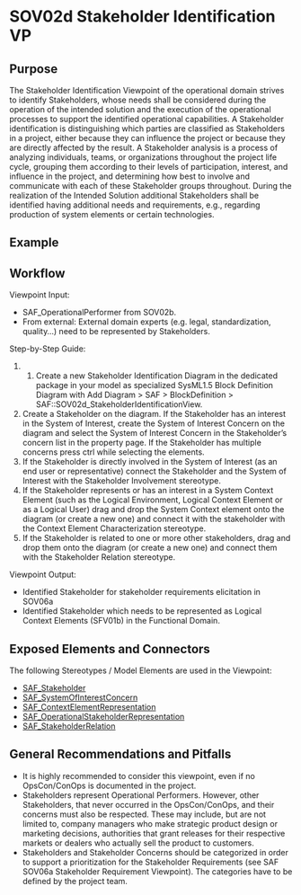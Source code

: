 # SOV02d Stakeholder Identification VP

## Purpose
The Stakeholder Identification Viewpoint of the operational domain strives to identify Stakeholders, whose needs shall be considered during the operation of the intended solution and the execution of the operational processes to support the identified operational capabilities. A Stakeholder identification is distinguishing which parties are classified as Stakeholders in a project, either because they can influence the project or because they are directly affected by the result. A Stakeholder analysis is a process of analyzing individuals, teams, or organizations throughout the project life cycle, grouping them according to their levels of participation, interest, and influence in the project, and determining how best to involve and communicate with each of these Stakeholder groups throughout. During the realization of the Intended Solution additional Stakeholders shall be identified having additional needs and requirements, e.g., regarding production of system elements or certain technologies.

## Example

## Workflow
Viewpoint Input:
* SAF_OperationalPerformer from SOV02b.
* From external: External domain experts (e.g. legal, standardization, quality…) need to be represented by Stakeholders.

Step-by-Step Guide:
1.	1.	Create a new Stakeholder Identification Diagram in the dedicated package in your model as specialized SysML1.5 Block Definition Diagram with Add Diagram > SAF > BlockDefinition > SAF::SOV02d_StakeholderIdentificationView.
2.	Create a Stakeholder on the diagram.
If the Stakeholder has an interest in the System of Interest, create the System of Interest Concern on the diagram and select the System of Interest Concern in the Stakeholder’s concern list in the property page. If the Stakeholder has multiple concerns press ctrl while selecting the elements.
3.	If the Stakeholder is directly involved in the System of Interest (as an end user or representative) connect the Stakeholder and the System of Interest with the Stakeholder Involvement stereotype.
4.	If the Stakeholder represents or has an interest in a System Context Element (such as the Logical Environment, Logical Context Element or as a Logical User) drag and drop the System Context element onto the diagram (or create a new one) and connect it with the stakeholder with the Context Element Characterization stereotype.
5.	If the Stakeholder is related to one or more other stakeholders, drag and drop them onto the diagram (or create a new one) and connect them with the Stakeholder Relation stereotype.

Viewpoint Output:
* Identified Stakeholder for stakeholder requirements elicitation in SOV06a
* Identified Stakeholder which needs to be represented as Logical Context Elements (SFV01b) in the Functional Domain.

## Exposed Elements and Connectors
The following Stereotypes / Model Elements are used in the Viewpoint:
* [SAF_Stakeholder](https://github.com/GfSE/SAF-Specification/blob/TdSE2023/stereotypes.md#SAF_Stakeholder)
* [SAF_SystemOfInterestConcern](https://github.com/GfSE/SAF-Specification/blob/TdSE2023/stereotypes.md#SAF_SystemOfInterestConcern)
* [SAF_ContextElementRepresentation](https://github.com/GfSE/SAF-Specification/blob/TdSE2023/stereotypes.md#SAF_ContextElementRepresentation)
* [SAF_OperationalStakeholderRepresentation](https://github.com/GfSE/SAF-Specification/blob/TdSE2023/stereotypes.md#SAF_OperationalStakeholderRepresentation)
* [SAF_StakeholderRelation](https://github.com/GfSE/SAF-Specification/blob/TdSE2023/stereotypes.md#SAF_StakeholderRelation)

## General Recommendations and Pitfalls
* It is highly recommended to consider this viewpoint, even if no OpsCon/ConOps is documented in the project.
* Stakeholders represent Operational Performers. However, other Stakeholders, that never occurred in the OpsCon/ConOps, and their concerns must also be respected. These may include, but are not limited to, company managers who make strategic product design or marketing decisions, authorities that grant releases for their respective markets or dealers who actually sell the product to customers.
* Stakeholders and Stakeholder Concerns should be categorized in order to support a prioritization for the Stakeholder Requirements (see SAF SOV06a Stakeholder Requirement Viewpoint). The categories have to be defined by the project team.
